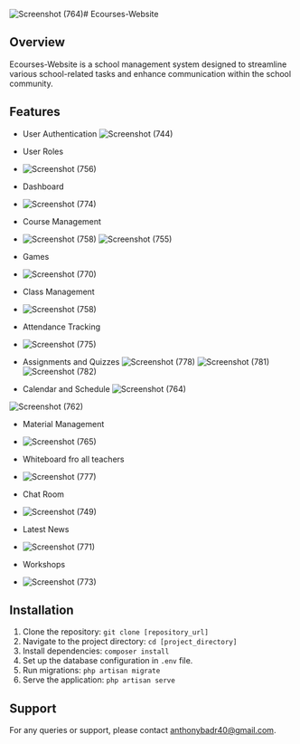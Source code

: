 ![Screenshot (764)](https://github.com/AnthonyBadr/Ecourses-Website/assets/84504122/240693be-f537-4f0a-a9fd-3a0e4cd6edf3)# Ecourses-Website

## Overview
Ecourses-Website is a school management system designed to streamline various school-related tasks and enhance communication within the school community.

## Features
- User Authentication
![Screenshot (744)](https://github.com/AnthonyBadr/Ecourses-Website/assets/84504122/3925aec2-60d4-4480-aea1-3326c941a30c)


- User Roles
- ![Screenshot (756)](https://github.com/AnthonyBadr/Ecourses-Website/assets/84504122/e08e33e8-857a-41a8-a4b8-5cf601c2a6dc)

- Dashboard
- ![Screenshot (774)](https://github.com/AnthonyBadr/Ecourses-Website/assets/84504122/90a8daeb-2d91-45c4-9e15-1076a8d73419)

- Course Management
- ![Screenshot (758)](https://github.com/AnthonyBadr/Ecourses-Website/assets/84504122/aee5c4a3-a75e-452c-aea9-c718d361c302)
![Screenshot (755)](https://github.com/AnthonyBadr/Ecourses-Website/assets/84504122/d771a417-3021-4347-bea6-c0cfd91729c3)

- Games
- ![Screenshot (770)](https://github.com/AnthonyBadr/Ecourses-Website/assets/84504122/2da28c6a-0a57-4ed4-aca6-ad20429e8bb3)

- Class Management
- ![Screenshot (758)](https://github.com/AnthonyBadr/Ecourses-Website/assets/84504122/458ded90-303f-45d3-a38d-5ce6939b4e6c)

- Attendance Tracking
- ![Screenshot (775)](https://github.com/AnthonyBadr/Ecourses-Website/assets/84504122/9b0b4232-45b2-4f14-9900-24fa7f0755f1)

- Assignments and Quizzes
  ![Screenshot (778)](https://github.com/AnthonyBadr/Ecourses-Website/assets/84504122/9915d389-8708-4602-98f3-57c02b8e80ff)
![Screenshot (781)](https://github.com/AnthonyBadr/Ecourses-Website/assets/84504122/12146dfe-dca7-42de-b31e-7d66d56f181a)
![Screenshot (782)](https://github.com/AnthonyBadr/Ecourses-Website/assets/84504122/7ec856d3-31a8-4b67-863c-30bdfc21bf07)

- Calendar and Schedule
![Screenshot (764)](https://github.com/AnthonyBadr/Ecourses-Website/assets/84504122/6e7e2117-181a-411d-bcd1-ec7143c97d01)

![Screenshot (762)](https://github.com/AnthonyBadr/Ecourses-Website/assets/84504122/51d9eb6e-1c23-4e05-b48b-718ec7755a30)

- Material Management
- ![Screenshot (765)](https://github.com/AnthonyBadr/Ecourses-Website/assets/84504122/a933a418-abe5-48c0-aad2-91fe142951cc)

- Whiteboard fro all teachers
- ![Screenshot (777)](https://github.com/AnthonyBadr/Ecourses-Website/assets/84504122/0b810cdb-ac2c-4e4c-8aba-14fa7c8537c5)

- Chat Room
- ![Screenshot (749)](https://github.com/AnthonyBadr/Ecourses-Website/assets/84504122/957fdc4b-0608-4ed8-ab5a-d22b1d15e418)

- Latest News
- ![Screenshot (771)](https://github.com/AnthonyBadr/Ecourses-Website/assets/84504122/b4ab748a-f941-43bf-a512-e3fbbc5a2780)

- Workshops
- ![Screenshot (773)](https://github.com/AnthonyBadr/Ecourses-Website/assets/84504122/1683f377-04cf-4af4-8eba-2ed0029ea653)



## Installation
1. Clone the repository: `git clone [repository_url]`
2. Navigate to the project directory: `cd [project_directory]`
3. Install dependencies: `composer install`
4. Set up the database configuration in `.env` file.
5. Run migrations: `php artisan migrate`
6. Serve the application: `php artisan serve`





## Support
For any queries or support, please contact anthonybadr40@gmail.com.
